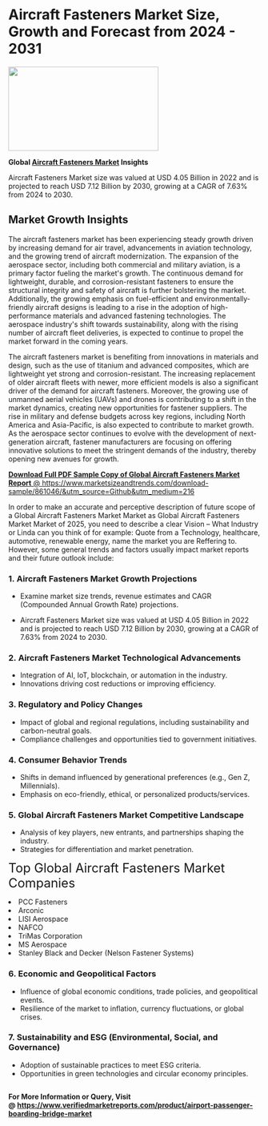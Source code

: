 <H1>Aircraft Fasteners Market Size, Growth and Forecast from 2024 - 2031</H1><img class="aligncenter size-medium wp-image-584254" src="https://thirdeyenews.in/wp-content/uploads/2024/09/Global-Market-Research-300x168.jpeg" alt="" width="300" height="168" /><p><strong>Global&nbsp;<a href="https://www.marketsizeandtrends.com/download-sample/861046/&amp;utm_source=Github&utm_medium=216">Aircraft Fasteners Market</a> Insights</strong></p><p>Aircraft Fasteners Market size was valued at USD 4.05 Billion in 2022 and is projected to reach USD 7.12 Billion by 2030, growing at a CAGR of 7.63% from 2024 to 2030.</p><p><h2>Market Growth Insights</h2> <p>The aircraft fasteners market has been experiencing steady growth driven by increasing demand for air travel, advancements in aviation technology, and the growing trend of aircraft modernization. The expansion of the aerospace sector, including both commercial and military aviation, is a primary factor fueling the market's growth. The continuous demand for lightweight, durable, and corrosion-resistant fasteners to ensure the structural integrity and safety of aircraft is further bolstering the market. Additionally, the growing emphasis on fuel-efficient and environmentally-friendly aircraft designs is leading to a rise in the adoption of high-performance materials and advanced fastening technologies. The aerospace industry's shift towards sustainability, along with the rising number of aircraft fleet deliveries, is expected to continue to propel the market forward in the coming years.</p> <p><a href="#"></a></p> <p>The aircraft fasteners market is benefiting from innovations in materials and design, such as the use of titanium and advanced composites, which are lightweight yet strong and corrosion-resistant. The increasing replacement of older aircraft fleets with newer, more efficient models is also a significant driver of the demand for aircraft fasteners. Moreover, the growing use of unmanned aerial vehicles (UAVs) and drones is contributing to a shift in the market dynamics, creating new opportunities for fastener suppliers. The rise in military and defense budgets across key regions, including North America and Asia-Pacific, is also expected to contribute to market growth. As the aerospace sector continues to evolve with the development of next-generation aircraft, fastener manufacturers are focusing on offering innovative solutions to meet the stringent demands of the industry, thereby opening new avenues for growth.</p> <p><a href="#"></p><p><span class=""><strong>Download Full PDF Sample Copy of Global Aircraft Fasteners Market Report</strong> @ <a href="https://www.marketsizeandtrends.com/download-sample/861046/&amp;utm_source=Github&utm_medium=216" target="_blank">https://www.marketsizeandtrends.com/download-sample/861046/&amp;utm_source=Github&utm_medium=216</a></span></p><p>In order to make an accurate and perceptive description of future scope of a Global&nbsp;Aircraft Fasteners Market Market as Global&nbsp;Aircraft Fasteners Market Market of 2025, you need to describe a clear Vision &ndash; What Industry or Linda can you think of for example: Quote from a Technology, healthcare, automotive, renewable energy, name the market you are Reffering to. However, some general trends and factors usually impact market reports and their future outlook include:</p><h3>1.&nbsp;<strong>Aircraft Fasteners Market Growth Projections</strong></h3><ul><li>Examine market size trends, revenue estimates and CAGR (Compounded Annual Growth Rate) projections.</li><li><p>Aircraft Fasteners Market size was valued at USD 4.05 Billion in 2022 and is projected to reach USD 7.12 Billion by 2030, growing at a CAGR of 7.63% from 2024 to 2030.</p></li></ul><h3>2.&nbsp;<strong>Aircraft Fasteners Market Technological Advancements</strong></h3><ul><li>Integration of AI, IoT, blockchain, or automation in the industry.</li><li>Innovations driving cost reductions or improving efficiency.</li></ul><h3>3.&nbsp;<strong>Regulatory and Policy Changes</strong></h3><ul><li>Impact of global and regional regulations, including sustainability and carbon-neutral goals.</li><li>Compliance challenges and opportunities tied to government initiatives.</li></ul><h3>4.&nbsp;<strong>Consumer Behavior Trends</strong></h3><ul><li>Shifts in demand influenced by generational preferences (e.g., Gen Z, Millennials).</li><li>Emphasis on eco-friendly, ethical, or personalized products/services.</li></ul><h3>5.&nbsp;<strong>Global Aircraft Fasteners Market Competitive Landscape</strong></h3><ul><li>Analysis of key players, new entrants, and partnerships shaping the industry.</li><li>Strategies for differentiation and market penetration.</li></ul><p data-pm-slice="1 1 []"><span style="color: inherit; font-family: inherit; font-size: 25px;">Top Global Aircraft Fasteners Market Companies</span></p><div class="" data-test-id=""><p><li>PCC Fasteners</li><li> Arconic</li><li> LISI Aerospace</li><li> NAFCO</li><li> TriMas Corporation</li><li> MS Aerospace</li><li> Stanley Black and Decker (Nelson Fastener Systems)</li></p></div><h3>6.&nbsp;<strong>Economic and Geopolitical Factors</strong></h3><ul><li>Influence of global economic conditions, trade policies, and geopolitical events.</li><li>Resilience of the market to inflation, currency fluctuations, or global crises.</li></ul><h3>7.&nbsp;<strong>Sustainability and ESG (Environmental, Social, and Governance)</strong></h3><ul><li>Adoption of sustainable practices to meet ESG criteria.</li><li>Opportunities in green technologies and circular economy principles.</li></ul><h2><strong style="font-size: 14px;">For More Information or Query, Visit @&nbsp;</strong><a style="background-color: #ffffff; font-size: 14px;" href="https://www.marketsizeandtrends.com/report/aircraft-fasteners-market/" target="_blank">https://www.verifiedmarketreports.com/product/airport-passenger-boarding-bridge-market</a></h2>
